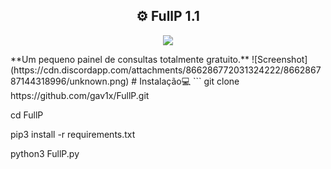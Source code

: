 <h2 align="center">⚙ FullP 1.1</h2>
<p align="center">
  <a href="https://www.python.org/">
    <img src="https://img.shields.io/badge/Python-v3-yellow">
  </a>
</p>
**Um pequeno painel de consultas totalmente gratuito.**
![Screenshot](https://cdn.discordapp.com/attachments/866286772031324222/866286787144318996/unknown.png)
# Instalação💻
```
 git clone https://github.com/gav1x/FullP.git
 
 cd FullP
 
 pip3 install -r requirements.txt
 
 python3 FullP.py
```
